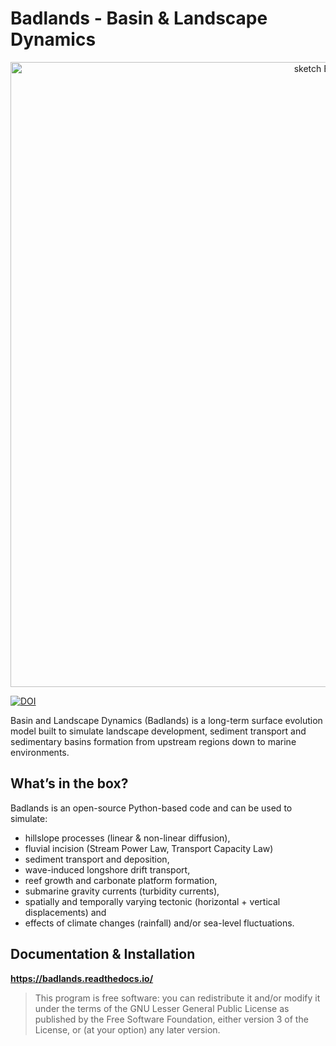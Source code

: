 Badlands - Basin & Landscape Dynamics
=====

<div align="center">
    <img width=1000 src="https://github.com/badlands-model/badlands/blob/master/badlands/docs/img/view.jpg?raw=true" alt="sketch Badlands" title="sketch of Badlands range of models."</img>
</div>

[![DOI](https://zenodo.org/badge/51286954.svg)](https://zenodo.org/badge/latestdoi/51286954)

Basin and Landscape Dynamics (Badlands) is a long-term surface evolution model built to simulate landscape development, sediment transport and sedimentary basins formation from upstream regions down to marine environments.

## What’s in the box?

Badlands is an open-source Python-based code and can be used to simulate:

+ hillslope processes (linear & non-linear diffusion),
+ fluvial incision (Stream Power Law, Transport Capacity Law)
+ sediment transport and deposition,
+ wave-induced longshore drift transport,
+ reef growth and carbonate platform formation,
+ submarine gravity currents (turbidity currents),
+ spatially and temporally varying tectonic (horizontal + vertical displacements) and
+ effects of climate changes (rainfall) and/or sea-level fluctuations.


## Documentation & Installation

**https://badlands.readthedocs.io/**

> This program is free software: you can redistribute it and/or modify it under the terms of the GNU Lesser General Public License as published by the Free Software Foundation, either version 3 of the License, or (at your option) any later version.


